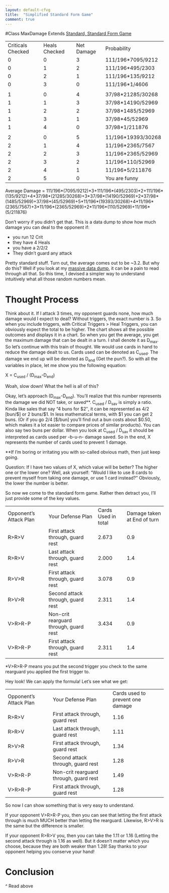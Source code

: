 ```yaml
---
layout: default-cfvg
title:  "Simplified Standard Form Game"
comment: true
---
```


#Class MaxDamage Extends [Standard, Standard Form Game](/cfvg/standard)

<!-- more -->
<table>
<tbody>
<tr>
<td>Criticals Checked</td>
<td>Heals Checked</td>
<td>Net Damage</td>
<td>Probability</td>
</tr>
<tr>
<td>0</td>
<td>0</td>
<td>3</td>
<td>111/196*7095/9212</td>
</tr>
<tr>
<td>0</td>
<td>1</td>
<td>2</td>
<td>111/196*495/2303</td>
</tr>
<tr>
<td>0</td>
<td>2</td>
<td>1</td>
<td>111/196*135/9212</td>
</tr>
<tr>
<td>0</td>
<td>3</td>
<td>0</td>
<td>111/196*1/4606</td>
</tr>
<tr>
<td></td>
</tr>
<tr>
<td>1</td>
<td>0</td>
<td>4</td>
<td>37/98*21285/30268</td>
</tr>
<tr>
<td>1</td>
<td>1</td>
<td>3</td>
<td>37/98*14190/52969</td>
</tr>
<tr>
<td>1</td>
<td>2</td>
<td>2</td>
<td>37/98*1485/52969</td>
</tr>
<tr>
<td>1</td>
<td>3</td>
<td>1</td>
<td>37/98*45/52969</td>
</tr>
<tr>
<td>1</td>
<td>4</td>
<td>0</td>
<td>37/98*1/211876</td>
</tr>
<tr>
<td></td>
</tr>
<tr>
<td>2</td>
<td>0</td>
<td>5</td>
<td>11/196*19393/30268</td>
</tr>
<tr>
<td>2</td>
<td>1</td>
<td>4</td>
<td>11/196*2365/7567</td>
</tr>
<tr>
<td>2</td>
<td>2</td>
<td>3</td>
<td>11/196*2365/52969</td>
</tr>
<tr>
<td>2</td>
<td>3</td>
<td>2</td>
<td>11/196*110/52969</td>
</tr>
<tr>
<td>2</td>
<td>4</td>
<td>1</td>
<td>11/196*5/211876</td>
</tr>
<tr>
<td>2</td>
<td>5</td>
<td>0</td>
<td>You are funny</td>
</tr>
</tbody>
</table>
<p>Average Damage = 111/196*(7095/9212)*3+111/196*(495/2303)*2+111/196*(135/9212)+4*37/98*(21285/30268)+3*37/98*(14190/52969)+2*37/98*(1485/52969)+37/98*(45/52969)+5*11/196*(19393/30268)+4*11/196*(2365/7567)+3*11/196*(2365/52969)+2*11/196*(110/52969)+11/196*(5/211876)</p>
<p>Don&#8217;t worry if you didn&#8217;t get that. This is a data dump to show how much damage you can deal to the opponent if:</p>
<ul>
<li>you run 12 Crit</li>
<li>they have 4 Heals</li>
<li>you have a 2/2/2</li>
<li>They didn&#8217;t guard any attack</li>
</ul>
<p>Pretty standard stuff. Turn out, the average comes out to be ~3.2. But why do this? Well if you look at my <a title="Standard, Standard Form Game" href="../standard/">massive data dump</a>, it can be a pain to read through all that. So this time, I devised a simpler way to understand intuitively what all those random numbers mean.</p>
<h1>Thought Process</h1>
<p>Think about it. If I attack 3 times, my opponent guards none, how much damage would I expect to deal? Without triggers, the exact number is 3. So when you include triggers, with Critical Triggers &gt; Heal Triggers, you can obviously expect the total to be higher. The chart shows all the possible outcomes and displays it in a chart. So when you get the average, you get the maximum damage that can be dealt in a turn. I shall denote it as D<sub>max</sub>. So let&#8217;s continue with this train of thought. We would use cards in hand to reduce the damage dealt to us. Cards used can be denoted as C<sub>used</sub>. The damage we end up will be denoted as D<sub>end</sub> (Get the pun?). So with all the variables in place, let me show you the following equation:</p>
<p>X = C<sub>used</sub> / (D<sub>max</sub>-D<sub>end</sub>)</p>
<p>Woah, slow down! What the hell is all of this?</p>
<p>Okay, let&#8217;s approach (D<sub>max</sub>-D<sub>end</sub>). You&#8217;ll realize that this number represents the damage we did NOT take, or saved**. C<sub>used</sub> / D<sub>sav</sub> is simply a ratio. Kinda like sales that say &#8220;4 buns for $2&#8243;, it can be represented as 4/2 [bun/$] or 2 buns/$1. In less mathematical terms, with $1 you can get 2 buns. (Or if you go 2/4 [$/bun] you&#8217;ll find out a bun costs about $0.50, which makes it a lot easier to compare prices of similar products). You can also say two buns per dollar. When you look at C<sub>used</sub> / D<sub>sav</sub> it should be interpreted as cards used per -b-u-n- damage saved. So in the end, X represents the number of cards used to prevent 1 damage.</p>
<p>**If I&#8217;m boring or irritating you with so-called obvious math, then just keep going.</p>
<p>Question: If I have two values of X, which value will be better? The higher one or the lower one? Well, ask yourself: &#8220;Would I like to use 8 cards to prevent myself from taking one damage, or use 1 card instead?&#8221; Obviously, the lower the number is better.</p>
<p>So now we come to the standard form game. Rather then detract you, I&#8217;ll just provide some of the key values.</p>
<table>
<tbody>
<tr>
<td>Opponent&#8217;s Attack Plan</td>
<td>Your Defense Plan</td>
<td>Cards Used in total</td>
<td>Damage taken at End of turn</td>
</tr>
<tr>
<td>R&gt;R&gt;V</td>
<td>First attack through, guard rest</td>
<td>2.673</td>
<td>0.9</td>
</tr>
<tr>
<td>R&gt;R&gt;V</td>
<td>Last attack through, guard rest</td>
<td>2.000</td>
<td>1.4</td>
</tr>
<tr>
<td>R&gt;V&gt;R</td>
<td>First attack through, guard rest</td>
<td>3.078</td>
<td>0.9</td>
</tr>
<tr>
<td>R&gt;V&gt;R</td>
<td>Second attack through, guard rest</td>
<td>2.311</td>
<td>1.4</td>
</tr>
<tr>
<td>V&gt;R&gt;R-P</td>
<td>Non-crit rearguard through, guard rest</td>
<td>3.434</td>
<td>0.9</td>
</tr>
<tr>
<td>V&gt;R&gt;R-P</td>
<td>First attack through, guard rest</td>
<td>2.311</td>
<td>1.4</td>
</tr>
</tbody>
</table>
<p>*V&gt;R&gt;R-P means you put the second trigger you check to the same rearguard you applied the first trigger to.</p>
<p>Hey look! We can apply the formula! Let&#8217;s see what we get:</p>
<table>
<tbody>
<tr>
<td>Opponent&#8217;s Attack Plan</td>
<td>Your Defense Plan</td>
<td>Cards used to prevent one damage</td>
</tr>
<tr>
<td>R&gt;R&gt;V</td>
<td>First attack through, guard rest</td>
<td>1.16</td>
</tr>
<tr>
<td>R&gt;R&gt;V</td>
<td>Last attack through, guard rest</td>
<td>1.11</td>
</tr>
<tr>
<td>R&gt;V&gt;R</td>
<td>First attack through, guard rest</td>
<td>1.34</td>
</tr>
<tr>
<td>R&gt;V&gt;R</td>
<td>Second attack through, guard rest</td>
<td>1.28</td>
</tr>
<tr>
<td>V&gt;R&gt;R-P</td>
<td>Non-crit rearguard through, guard rest</td>
<td>1.49</td>
</tr>
<tr>
<td>V&gt;R&gt;R-P</td>
<td>First attack through, guard rest</td>
<td>1.28</td>
</tr>
</tbody>
</table>
<p>So now I can show something that is very easy to understand.</p>
<p>If your opponent V&gt;R&gt;R-P you, then you can see that letting the first attack through is much MUCH better than letting the rearguard. Likewise, R&gt;V&gt;R is the same but the difference is smaller.</p>
<p>If your opponent R&gt;R&gt;V you, then you can take the 1.11 or 1.16 (Letting the second attack through is 1.16 as well). But it doesn&#8217;t matter which you choose, because they are both weaker than 1.28! Say thanks to your opponent helping you conserve your hand!</p>
<h1>Conclusion</h1>
<p>^ Read above<i class="fa fa-stop"></i></p>